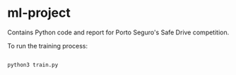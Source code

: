 # ml-project

Contains Python code and report for Porto Seguro's Safe Drive competition.

To run the training process:

```python

python3 train.py

```
